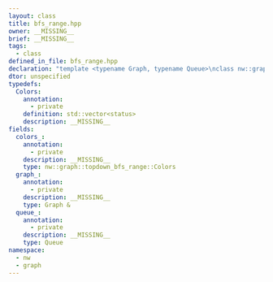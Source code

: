 ```yaml
---
layout: class
title: bfs_range.hpp
owner: __MISSING__
brief: __MISSING__
tags:
  - class
defined_in_file: bfs_range.hpp
declaration: "template <typename Graph, typename Queue>\nclass nw::graph::topdown_bfs_range;"
dtor: unspecified
typedefs:
  Colors:
    annotation:
      - private
    definition: std::vector<status>
    description: __MISSING__
fields:
  colors_:
    annotation:
      - private
    description: __MISSING__
    type: nw::graph::topdown_bfs_range::Colors
  graph_:
    annotation:
      - private
    description: __MISSING__
    type: Graph &
  queue_:
    annotation:
      - private
    description: __MISSING__
    type: Queue
namespace:
  - nw
  - graph
---
```

